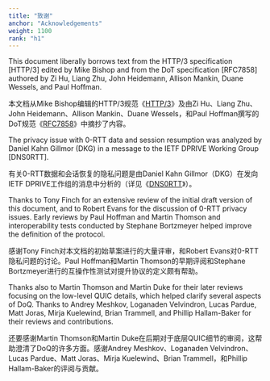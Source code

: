 ```yaml
---
title: "致谢"
anchor: "Acknowledgements"
weight: 1100
rank: "h1"
---
```


This document liberally borrows text from the HTTP/3 specification [HTTP/3] edited by Mike Bishop and from the DoT specification [RFC7858] authored by Zi Hu, Liang Zhu, John Heidemann, Allison Mankin, Duane Wessels, and Paul Hoffman.

本文档从Mike Bishop编辑的HTTP/3规范《[HTTP/3]()》及由Zi Hu、Liang Zhu、John Heidemann、Allison Mankin、Duane Wessels，和Paul Hoffman撰写的DoT规范《[RFC7858]()》中摘抄了内容。

The privacy issue with 0-RTT data and session resumption was analyzed by Daniel Kahn Gillmor (DKG) in a message to the IETF DPRIVE Working Group [DNS0RTT].

有关0-RTT数据和会话恢复的隐私问题是由Daniel Kahn Gillmor（DKG）在发向IETF DPRIVE工作组的消息中分析的（详见《[DNS0RTT]()》）。

Thanks to Tony Finch for an extensive review of the initial draft version of this document, and to Robert Evans for the discussion of 0-RTT privacy issues. Early reviews by Paul Hoffman and Martin Thomson and interoperability tests conducted by Stephane Bortzmeyer helped improve the definition of the protocol.

感谢Tony Finch对本文档的初始草案进行的大量评审，和Robert Evans对0-RTT隐私问题的讨论。Paul Hoffman和Martin Thomson的早期评阅和Stephane Bortzmeyer进行的互操作性测试对提升协议的定义颇有帮助。

Thanks also to Martin Thomson and Martin Duke for their later reviews focusing on the low-level QUIC details, which helped clarify several aspects of DoQ. Thanks to Andrey Meshkov, Loganaden Velvindron, Lucas Pardue, Matt Joras, Mirja Kuelewind, Brian Trammell, and Phillip Hallam-Baker for their reviews and contributions.

还要感谢Martin Thomson和Martin Duke在后期对于底层QUIC细节的审阅，这帮助澄清了DoQ的许多方面。感谢Andrey Meshkov、Loganaden Velvindron、Lucas Pardue、Matt Joras、Mirja Kuelewind、Brian Trammell，和Phillip Hallam-Baker的评阅与贡献。
